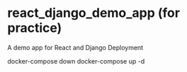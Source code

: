 # react_django_demo_app (for practice)
A demo app for React and Django Deployment

docker-compose down
docker-compose up -d
